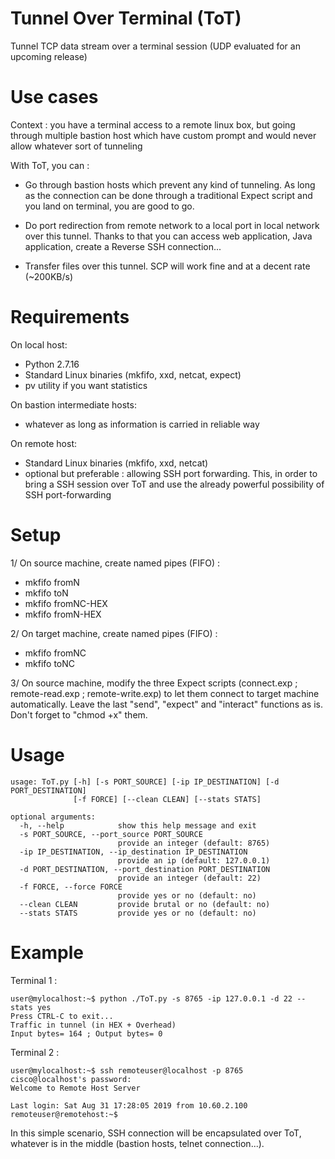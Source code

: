 # Tunnel Over Terminal (ToT)
Tunnel TCP data stream over a terminal session (UDP evaluated for an upcoming release)

# Use cases
Context : you have a terminal access to a remote linux box, but going through multiple bastion host which have custom prompt and would never allow whatever sort of tunneling

With ToT, you can :
- Go through bastion hosts which prevent any kind of tunneling. As long as the connection can be done through a traditional Expect script and you land on terminal, you are good to go.

- Do port redirection from remote network to a local port in local network over this tunnel. Thanks to that you can access web application, Java application, create a Reverse SSH connection...

- Transfer files over this tunnel. SCP will work fine and at a decent rate (~200KB/s)

# Requirements

On local host:
- Python 2.7.16
- Standard Linux binaries (mkfifo, xxd, netcat, expect)
- pv utility if you want statistics

On bastion intermediate hosts:
- whatever as long as information is carried in reliable way

On remote host:
- Standard Linux binaries (mkfifo, xxd, netcat)
- optional but preferable : allowing SSH port forwarding. This, in order to bring a SSH session over ToT and use the already powerful possibility of SSH port-forwarding

# Setup
1/ On source machine, create named pipes (FIFO) :
- mkfifo fromN
- mkfifo toN
- mkfifo fromNC-HEX
- mkfifo fromN-HEX

2/ On target machine, create named pipes (FIFO) :
- mkfifo fromNC
- mkfifo toNC

3/ On source machine, modify the three Expect scripts (connect.exp ; remote-read.exp ; remote-write.exp) to let them connect to target machine automatically. Leave the last "send", "expect" and "interact" functions as is. Don't forget to "chmod +x" them.

# Usage
```
usage: ToT.py [-h] [-s PORT_SOURCE] [-ip IP_DESTINATION] [-d PORT_DESTINATION]  
              [-f FORCE] [--clean CLEAN] [--stats STATS]  

optional arguments:  
  -h, --help            show this help message and exit  
  -s PORT_SOURCE, --port_source PORT_SOURCE  
                        provide an integer (default: 8765)  
  -ip IP_DESTINATION, --ip_destination IP_DESTINATION  
                        provide an ip (default: 127.0.0.1)  
  -d PORT_DESTINATION, --port_destination PORT_DESTINATION  
                        provide an integer (default: 22)  
  -f FORCE, --force FORCE  
                        provide yes or no (default: no)  
  --clean CLEAN         provide brutal or no (default: no)  
  --stats STATS         provide yes or no (default: no)  
```
# Example

Terminal 1 :  
```
user@mylocalhost:~$ python ./ToT.py -s 8765 -ip 127.0.0.1 -d 22 --stats yes  
Press CTRL-C to exit...  
Traffic in tunnel (in HEX + Overhead)  
Input bytes= 164 ; Output bytes= 0  
```
Terminal 2 :  
```
user@mylocalhost:~$ ssh remoteuser@localhost -p 8765  
cisco@localhost's password:  
Welcome to Remote Host Server  

Last login: Sat Aug 31 17:28:05 2019 from 10.60.2.100  
remoteuser@remotehost:~$
```
In this simple scenario, SSH connection will be encapsulated over ToT, whatever is in the middle (bastion hosts, telnet connection...).
